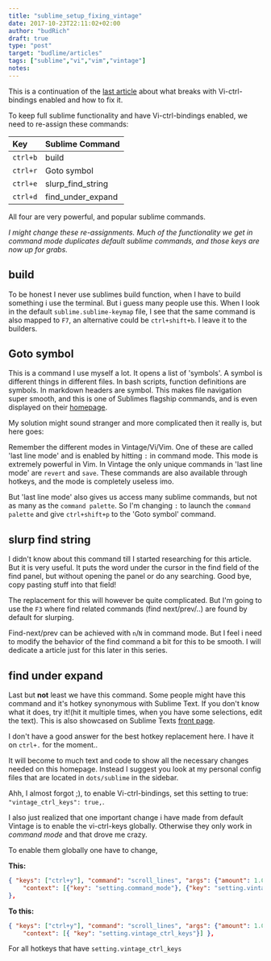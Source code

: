 ```yaml
---
title: "sublime_setup_fixing_vintage"
date: 2017-10-23T22:11:02+02:00
author: "budRich"
draft: true
type: "post"
target: "budlime/articles"
tags: ["sublime","vi","vim","vintage"]
notes:
---
```

This is a continuation of the [last article](link) about what breaks with Vi-ctrl-bindings enabled and how to fix it.  

To keep full sublime functionality and have Vi-ctrl-bindings enabled, we need to re-assign these commands:

|**Key**|**Sublime Command**|
|:-------|:--------------|
|`ctrl+b`|build|
|`ctrl+r`|Goto symbol|
|`ctrl+e`|slurp_find_string|
|`ctrl+d`|find_under_expand|

All four are very powerful, and popular sublime commands.  

*I might change these re-assignments. Much of the functionality we get in command mode duplicates default sublime commands, and those keys are now up for grabs.*  

build
-----
To be honest I never use sublimes build function, when I have to build something i use the terminal. But i guess many people use this. When I look in the default `sublime.sublime-keymap` file, I see that the same command is also mapped to `F7`, an alternative could be `ctrl+shift+b`. I leave it to the builders.

Goto symbol
-----------
This is a command I use myself a lot. It opens a list of 'symbols'. A symbol is different things in different files. In bash scripts, function definitions are symbols. In markdown headers are symbol. This makes file navigation super smooth, and this is one of Sublimes flagship commands, and is even displayed on their [homepage](http://sublimetext.com).

My solution might sound stranger and more complicated then it really is, but here goes:

Remember the different modes in Vintage/Vi/Vim. One of these are called 'last line mode' and is enabled by hitting `:` in command mode. This mode is extremely powerful in Vim. In Vintage the only unique commands in 'last line mode' are `revert` and `save`. These commands are also available through hotkeys, and the mode is completely useless imo.  

But 'last line mode' also gives us access many sublime commands, but not as many as the `command palette`. So I'm changing `:` to launch the `command palette` and give `ctrl+shift+p` to the 'Goto symbol' command.  

slurp find string
-----------------
I didn't know about this command till I started researching for this article. But it is very useful. It puts the word under the cursor in the find field of the find panel, but without opening the panel or do any searching. Good bye, copy pasting stuff into that field!  

The replacement for this will however be quite complicated. But I'm going to use the `F3` where find related commands (find next/prev/..) are found by default for slurping.

Find-next/prev can be achieved with `n`/`N` in command mode. But I feel i need to modify the behavior of the find command a bit for this to be smooth. I will dedicate a article just for this later in this series.

find under expand
-----------------
Last but **not** least we have this command. Some people might have this command and it's hotkey synonymous with Sublime Text. If you don't know what it does, try it!(hit it multiple times, when you have some selections, edit the text). This is also showcased on Sublime Texts [front page](http://sublimetext.com).  

I don't have a good answer for the best hotkey replacement here. I have it on `ctrl+.` for the moment..  

It will become to much text and code to show all the necessary changes needed on this homepage. Instead I suggest you look at my personal config files that are located in `dots/sublime` in the sidebar.  

Ahh, I almost forgot ;), to enable Vi-ctrl-bindings, set this setting to true:  
`"vintage_ctrl_keys": true,`.  

I also just realized that one important change i have made from default Vintage is to enable the vi-ctrl-keys globally. Otherwise they only work in *command mode* and that drove me crazy.  

To enable them globally one have to change,  

**This:**  

``` JSON
{ "keys": ["ctrl+y"], "command": "scroll_lines", "args": {"amount": 1.0 },
	"context": [{"key": "setting.command_mode"}, {"key": "setting.vintage_ctrl_keys"}]
},
```

**To this:**

``` JSON
{ "keys": ["ctrl+y"], "command": "scroll_lines", "args": {"amount": 1.0 },
	"context": [{ "key": "setting.vintage_ctrl_keys"}] },
```
For all hotkeys that have `setting.vintage_ctrl_keys`
